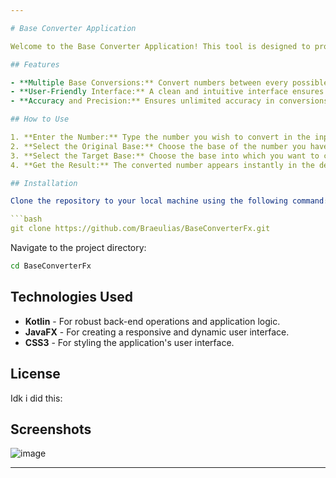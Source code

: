 ```yaml
---

# Base Converter Application

Welcome to the Base Converter Application! This tool is designed to provide an efficient and user-friendly platform for converting numbers between different bases.

## Features

- **Multiple Base Conversions:** Convert numbers between every possible base from 2 to infinity.
- **User-Friendly Interface:** A clean and intuitive interface ensures that conversions are straightforward and hassle-free.
- **Accuracy and Precision:** Ensures unlimited accuracy in conversions, even for large numbers.

## How to Use

1. **Enter the Number:** Type the number you wish to convert in the input field.
2. **Select the Original Base:** Choose the base of the number you have entered.
3. **Select the Target Base:** Choose the base into which you want to convert the number.
4. **Get the Result:** The converted number appears instantly in the designated area.

## Installation

Clone the repository to your local machine using the following command:

```bash
git clone https://github.com/Braeulias/BaseConverterFx.git
```

Navigate to the project directory:

```bash
cd BaseConverterFx
```

## Technologies Used

- **Kotlin** - For robust back-end operations and application logic.
- **JavaFX** - For creating a responsive and dynamic user interface.
- **CSS3** - For styling the application's user interface.


## License

Idk i did this:

## Screenshots

![image](https://github.com/Braeulias/BaseConverterFx/assets/124595611/3c670928-a6d2-4c3b-b313-da3b01afab2b)

---
```

